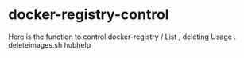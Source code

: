 # docker-registry-control

Here is the function to control docker-registry / List , deleting
Usage
. deleteimages.sh
hubhelp